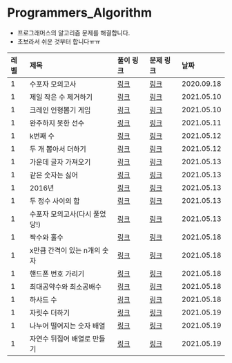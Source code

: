 # Programmers_Algorithm

- 프로그래머스의 알고리즘 문제를 해결합니다.
- 초보라서 쉬운 것부터 합니다ㅠㅠ

|레벨|제목|풀이 링크|문제 링크|날짜|
|:------|:------|:------|:------|:-----|
|1|수포자 모의고사|[링크](https://github.com/threegenie/Programmers_Algorithm/blob/master/score.py)|[링크](https://programmers.co.kr/learn/courses/30/lessons/42840)|2020.09.18|
|1|제일 작은 수 제거하기|[링크](https://github.com/threegenie/Programmers_Algorithm/blob/master/%EC%A0%9C%EC%9D%BC_%EC%9E%91%EC%9D%80_%EC%88%98_%EC%A0%9C%EA%B1%B0%ED%95%98%EA%B8%B0.ipynb)|[링크](https://programmers.co.kr/learn/courses/30/lessons/12935?language=python3)|2021.05.10|
|1|크레인 인형뽑기 게임|[링크](https://github.com/threegenie/Programmers_Algorithm/blob/master/%ED%81%AC%EB%A0%88%EC%9D%B8_%EC%9D%B8%ED%98%95%EB%BD%91%EA%B8%B0_%EA%B2%8C%EC%9E%84.ipynb)|[링크](https://programmers.co.kr/learn/courses/30/lessons/64061?language=python3)|2021.05.10|
|1|완주하지 못한 선수|[링크](https://github.com/threegenie/Programmers_Algorithm/blob/master/%EC%99%84%EC%A3%BC%ED%95%98%EC%A7%80_%EB%AA%BB%ED%95%9C_%EC%84%A0%EC%88%98.ipynb)|[링크](https://programmers.co.kr/learn/courses/30/lessons/42576)|2021.05.11|
|1|k번째 수|[링크](https://github.com/threegenie/Programmers_Algorithm/blob/master/k%EB%B2%88%EC%A7%B8%20%EC%88%98.py)|[링크](https://programmers.co.kr/learn/courses/30/lessons/42748)|2021.05.12|
|1|두 개 뽑아서 더하기|[링크](https://github.com/threegenie/Programmers_Algorithm/blob/master/%EB%91%90%20%EA%B0%9C%20%EB%BD%91%EC%95%84%EC%84%9C%20%EB%8D%94%ED%95%98%EA%B8%B0.py)|[링크](https://programmers.co.kr/learn/courses/30/lessons/68644)|2021.05.12|
|1|가운데 글자 가져오기|[링크](https://github.com/threegenie/Programmers_Algorithm/blob/master/%EA%B0%80%EC%9A%B4%EB%8D%B0_%EA%B8%80%EC%9E%90_%EA%B0%80%EC%A0%B8%EC%98%A4%EA%B8%B0.ipynb)|[링크](https://programmers.co.kr/learn/courses/30/lessons/12903)|2021.05.13|
|1|같은 숫자는 싫어|[링크](https://github.com/threegenie/Programmers_Algorithm/blob/master/%EA%B0%99%EC%9D%80_%EC%88%AB%EC%9E%90%EB%8A%94_%EC%8B%AB%EC%96%B4.ipynb)|[링크](https://programmers.co.kr/learn/courses/30/lessons/12906)|2021.05.13|
|1|2016년|[링크](https://github.com/threegenie/Programmers_Algorithm/blob/master/2016%EB%85%84.ipynb)|[링크](https://programmers.co.kr/learn/courses/30/lessons/12901)|2021.05.13|
|1|두 정수 사이의 합|[링크](https://github.com/threegenie/Programmers_Algorithm/blob/master/%EB%91%90_%EC%A0%95%EC%88%98_%EC%82%AC%EC%9D%B4%EC%9D%98_%ED%95%A9.ipynb)|[링크](https://programmers.co.kr/learn/courses/30/lessons/12912)|2021.05.13|
|1|수포자 모의고사(다시 풀었당!)|[링크](https://github.com/threegenie/Programmers_Algorithm/blob/master/%EB%AA%A8%EC%9D%98%EA%B3%A0%EC%82%AC.py)|[링크](https://programmers.co.kr/learn/courses/30/lessons/42840)|2021.05.13|
|1|짝수와 홀수|[링크](https://github.com/threegenie/Programmers_Algorithm/blob/master/%EC%A7%9D%EC%88%98%EC%99%80%20%ED%99%80%EC%88%98.py)|[링크](https://programmers.co.kr/learn/courses/30/lessons/12937)|2021.05.18|
|1|x만큼 간격이 있는 n개의 숫자|[링크](https://github.com/threegenie/Programmers_Algorithm/blob/master/x%EB%A7%8C%ED%81%BC%20%EA%B0%84%EA%B2%A9%EC%9D%B4%20%EC%9E%88%EB%8A%94%20n%EA%B0%9C%EC%9D%98%20%EC%88%AB%EC%9E%90.py)|[링크](https://programmers.co.kr/learn/courses/30/lessons/12954)|2021.05.18|
|1|핸드폰 번호 가리기|[링크](https://github.com/threegenie/Programmers_Algorithm/blob/master/%ED%95%B8%EB%93%9C%ED%8F%B0%20%EB%B2%88%ED%98%B8%20%EA%B0%80%EB%A6%AC%EA%B8%B0.py)|[링크](https://programmers.co.kr/learn/courses/30/lessons/12948)|2021.05.18|
|1|최대공약수와 최소공배수|[링크](https://github.com/threegenie/Programmers_Algorithm/blob/master/%EC%B5%9C%EB%8C%80%EA%B3%B5%EC%95%BD%EC%88%98%EC%99%80%20%EC%B5%9C%EC%86%8C%EA%B3%B5%EB%B0%B0%EC%88%98.py)|[링크](https://programmers.co.kr/learn/courses/30/lessons/12940)|2021.05.18|
|1|하샤드 수|[링크](https://github.com/threegenie/Programmers_Algorithm/blob/master/%ED%95%98%EC%83%A4%EB%93%9C%20%EC%88%98.py)|[링크](https://programmers.co.kr/learn/courses/30/lessons/12947)|2021.05.18|
|1|자릿수 더하기|[링크](https://github.com/threegenie/Programmers_Algorithm/blob/master/%EC%9E%90%EB%A6%BF%EC%88%98%20%EB%8D%94%ED%95%98%EA%B8%B0.py)|[링크](https://programmers.co.kr/learn/courses/30/lessons/12931)|2021.05.19|
|1|나누어 떨어지는 숫자 배열|[링크](https://github.com/threegenie/Programmers_Algorithm/blob/master/%EB%82%98%EB%88%84%EC%96%B4%20%EB%96%A8%EC%96%B4%EC%A7%80%EB%8A%94%20%EC%88%AB%EC%9E%90%20%EB%B0%B0%EC%97%B4.py)|[링크](https://programmers.co.kr/learn/courses/30/lessons/12910)|2021.05.19|
|1|자연수 뒤집어 배열로 만들기|[링크](https://github.com/threegenie/Programmers_Algorithm/blob/master/%EC%9E%90%EC%97%B0%EC%88%98%20%EB%92%A4%EC%A7%91%EC%96%B4%20%EB%B0%B0%EC%97%B4%EB%A1%9C%20%EB%A7%8C%EB%93%A4%EA%B8%B0.py)|[링크](https://programmers.co.kr/learn/courses/30/lessons/12932)|2021.05.19|
